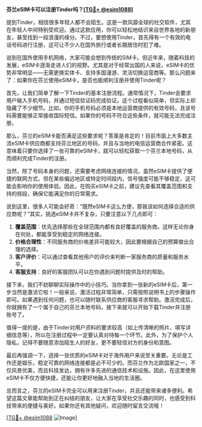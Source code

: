 **芬兰eSIM卡可以注册Tinder吗？[[TG💪+ @esim1088](https://t.me/s/esim1088)]**

提到Tinder，相信很多年轻人都不会陌生。这是一款风靡全球的社交软件，尤其在年轻人中间特别受欢迎。通过这款应用，你可以轻松地结识来自世界各地的新朋友，甚至找到一段浪漫的缘分。不过，要想使用Tinder，首先得有一个有效的电话号码进行注册，这可让不少人在国外旅行或者长期居住时犯了难。

说到在国外使用手机网络，大家可能会想到传统的SIM卡。但近年来，随着科技的发展，eSIM卡逐渐走进人们的视野。尤其是对于经常出国的人来说，eSIM卡的优势非常明显——无需更换实体卡、支持多国漫游、灵活切换运营商等。那么问题来了：如果你在芬兰使用eSIM卡，是否也能顺利注册并使用Tinder呢？

首先，让我们简单了解一下Tinder的基本注册流程。通常情况下，Tinder会要求用户输入手机号码，并通过短信验证码完成验证。这个过程看似简单，但实际上却隐藏了不少细节。比如，你的手机号码必须是本地运营商提供的有效号码，且该号码需要能够正常接收国际短信。如果你的号码不符合这些条件，就可能无法完成注册。

那么，芬兰的eSIM卡能否满足这些要求呢？答案是肯定的！目前市面上大多数主流eSIM卡供应商都支持芬兰地区的号码，并且与当地的电信运营商合作紧密。这意味着只要你选择了一张可靠的eSIM卡，就可以轻松获取一个芬兰本地号码，从而顺利完成Tinder的注册。

当然，除了号码本身的问题，还需要考虑网络连接的情况。虽然eSIM卡提供了便捷的联网方式，但在某些偏远地区或特定时间段内，信号强度可能不够稳定，这可能会影响你的使用体验。因此，在购买eSIM卡之前，建议先查看其覆盖范围和支持的频段，确保它能满足你的日常需求。

说到这里，很多人可能会好奇：“既然eSIM卡这么方便，那我该如何选择合适的供应商呢？”其实，挑选eSIM卡并不复杂，只要注意以下几点即可：

1. **覆盖范围**：优先选择那些在全球范围内都有良好覆盖的服务商。这样无论你身在何处，都能享受到稳定的网络连接。
2. **价格合理性**：不同服务商的价格差异可能较大，因此要根据自己的预算做出合理的选择。
3. **客户评价**：可以通过查看其他用户的评价来判断一家服务商的质量和服务水平。
4. **客服支持**：良好的客服团队可以在你遇到问题时提供及时的帮助。

接下来，我们不妨聊聊实际操作中的小技巧。当你拿到一张新的eSIM卡后，第一步当然是激活它啦！一般来说，激活过程非常简单，只需按照说明书上的步骤操作即可。如果遇到任何问题，也可以随时联系供应商的客服寻求帮助。激活完成后，你就拥有了一个属于自己的芬兰本地号码，接下来就可以开始下载Tinder并注册账号了。

值得一提的是，由于Tinder对用户资料的要求较高（如上传清晰的照片、填写详细信息等），所以在注册过程中一定要认真对待每一个环节。此外，为了保护个人隐私，记得不要随意添加陌生人的好友，更不要轻信对方的身份和意图。

最后再强调一下，选择一张优质的eSIM卡对于海外用户来说至关重要。无论是工作还是娱乐，稳定可靠的网络连接都是必不可少的。而芬兰作为北欧国家之一，不仅风景优美，而且科技发达，拥有许多先进的通信技术和设施。因此，在这里使用eSIM卡不仅方便快捷，还能让你更好地融入当地的生活圈。

总而言之，芬兰的eSIM卡完全可以用来注册Tinder，并且还能带来诸多便利。希望这篇文章能帮助到正在纠结的朋友，让大家在享受社交乐趣的同时，也感受到科技带来的便捷与美好。如果你还有其他疑问，欢迎随时留言交流哦！

[[TG💪+ @esim1088](https://t.me/s/esim1088) ![Image](https://i.postimg.cc/4NQfJmqS/Snipaste-2025-05-13-00-14-12.png)]
